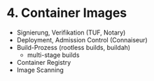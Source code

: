 # 4. Container Images

- Signierung, Verifikation (TUF, Notary)
- Deployment, Admission Control (Connaiseur)
- Build-Prozess (rootless builds, buildah)
  - multi-stage builds
- Container Registry
- Image Scanning
